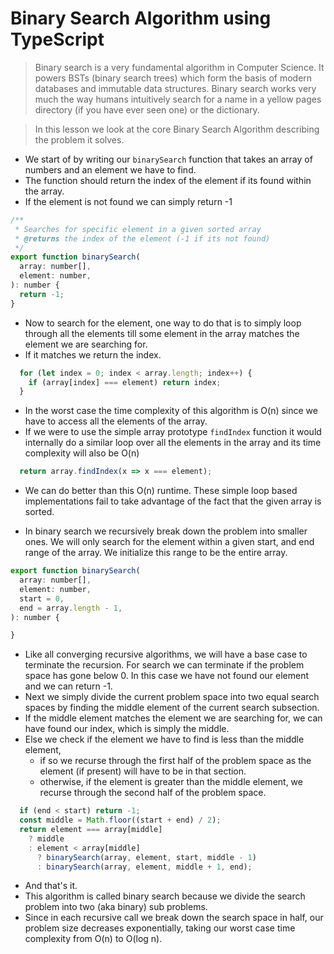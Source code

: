 # Binary Search Algorithm using TypeScript
> Binary search is a very fundamental algorithm in Computer Science. It powers BSTs (binary search trees) which form the basis of modern databases and immutable data structures. Binary search works very much the way humans intuitively search for a name in a yellow pages directory (if you have ever seen one) or the dictionary.

> In this lesson we look at the core Binary Search Algorithm describing the problem it solves.

* We start of by writing our `binarySearch` function that takes an array of numbers and an element we have to find.
* The function should return the index of the element if its found within the array.
* If the element is not found we can simply return -1
```js
/**
 * Searches for specific element in a given sorted array
 * @returns the index of the element (-1 if its not found)
 */
export function binarySearch(
  array: number[],
  element: number,
): number {
  return -1;
}
```

* Now to search for the element, one way to do that is to simply loop through all the elements till some element in the array matches the element we are searching for.
* If it matches we return the index.
```js
  for (let index = 0; index < array.length; index++) {
    if (array[index] === element) return index;
  }
```
* In the worst case the time complexity of this algorithm is O(n) since we have to access all the elements of the array.
* If we were to use the simple array prototype `findIndex` function it would internally do a similar loop over all the elements in the array and its time complexity will also be O(n)
```js
  return array.findIndex(x => x === element);
```
* We can do better than this O(n) runtime. These simple loop based implementations fail to take advantage of the fact that the given array is sorted.

* In binary search we recursively break down the problem into smaller ones. We will only search for the element within a given start, and end range of the array. We initialize this range to be the entire array.

```js
export function binarySearch(
  array: number[],
  element: number,
  start = 0,
  end = array.length - 1,
): number {

}
```
* Like all converging recursive algorithms, we will have a base case to terminate the recursion. For search we can terminate if the problem space has gone below 0. In this case we have not found our element and we can return -1.
* Next we simply divide the current problem space into two equal search spaces by finding the middle element of the current search subsection.
* If the middle element matches the element we are searching for, we can have found our index, which is simply the middle.
* Else we check if the element we have to find is less than the middle element,
  - if so we recurse through the first half of the problem space as the element (if present) will have to be in that section.
  - otherwise, if the element is greater than the middle element, we recurse through the second half of the problem space.
```js
  if (end < start) return -1;
  const middle = Math.floor((start + end) / 2);
  return element === array[middle]
    ? middle
    : element < array[middle]
      ? binarySearch(array, element, start, middle - 1)
      : binarySearch(array, element, middle + 1, end);
```
* And that's it.
* This algorithm is called binary search because we divide the search problem into two (aka binary) sub problems.
* Since in each recursive call we break down the search space in half, our problem size decreases exponentially, taking our worst case time complexity from O(n) to O(log n).
